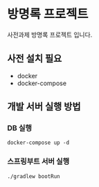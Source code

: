 # 방명록 프로젝트

사전과제 방명록 프로젝트 입니다.

## 사전 설치 필요
* docker
* docker-compose

## 개발 서버 실행 방법

### DB 실행

```
docker-compose up -d
```

### 스프링부트 서버 실행

```
./gradlew bootRun
```